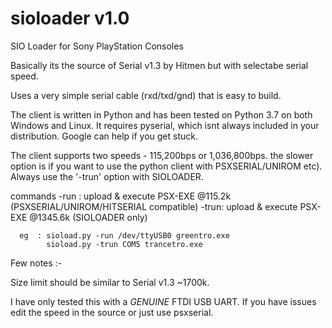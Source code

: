 # sioloader v1.0

SIO Loader for Sony PlayStation Consoles

Basically its the source of Serial v1.3 by Hitmen but with selectabe serial speed.

Uses a very simple serial cable (rxd/txd/gnd) that is easy to build. 

The client is written in Python and has been tested on Python 3.7 on both Windows and Linux. It requires pyserial, which isnt always included in your distribution. Google can help if you get stuck.

The client supports two speeds - 115,200bps or 1,036,800bps. the slower option is if you want to use the python client with PSXSERIAL/UNIROM etc). Always use the '-trun' option with SIOLOADER.

commands
     -run : upload & execute PSX-EXE @115.2k (PSXSERIAL/UNIROM/HITSERIAL compatible)
     -trun: upload & execute PSX-EXE @1345.6k (SIOLOADER only)

      eg  : sioload.py -run /dev/ttyUSB0 greentro.exe
            sioload.py -trun COM5 trancetro.exe

Few notes :-

Size limit should be similar to Serial v1.3 ~1700k. 

 I have only tested this with a *GENUINE* FTDI USB UART. If you have issues edit the speed in the source or just use psxserial.







